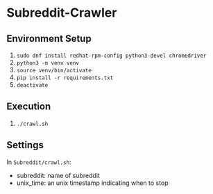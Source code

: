 # Subreddit-Crawler

## Environment Setup

1.	`sudo dnf install redhat-rpm-config python3-devel chromedriver`
2.	`python3 -m venv venv`
3.	`source venv/bin/activate`
4.	`pip install -r requirements.txt`
5.	`deactivate`

## Execution

1.	`./crawl.sh`

## Settings

In `Subreddit/crawl.sh`:
-	subreddit: name of subreddit
-	unix_time: an unix timestamp indicating when to stop
